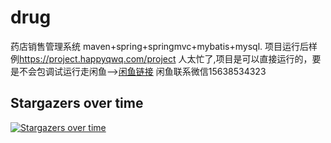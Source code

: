 # drug
药店销售管理系统
maven+spring+springmvc+mybatis+mysql.
项目运行后样例<https://project.happyqwq.com/project>
人太忙了,项目是可以直接运行的，要是不会包调试运行走闲鱼-->[闲鱼链接](https://m.tb.cn/h.THrq4Vn?tk=vyM8ejQa9Kh) 闲鱼联系微信15638534323

## Stargazers over time
[![Stargazers over time](https://starchart.cc/deathbreak/drug.svg?variant=dark)](https://starchart.cc/deathbreak/drug)
